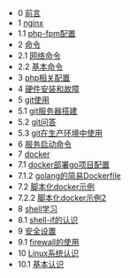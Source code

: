 * 0 [前言](README.md)
* 1 [nginx](nginx.md)
* 1.1 [php-fpm配置](php-fpm.md)
* 2 [命令](#)
* 2.1 [网络命令](command_net.md)
* 2.2 [基本命令](command_base.md)
* 3 [php相关配置](php.md)
* 4 [硬件安装和故障](hardware-install.md)
* 5 [git使用](#)
* 5.1 [git服务器搭建](git-server.md)
* 5.2 [git问答](git-qa.md)
* 5.3 [git在生产环境中使用](git-prod.md)
* 6 [服务启动命令](service_start.md)
* 7 [docker](#)
* 7.1 [docker部署go项目配置](docker-go.md)
* 7.1.2 [golang的简易Dockerfile](docker-golang.md)
* 7.2 [脚本化docker示例](shell-docker.md)
* 7.2.2 [脚本化docker示例2](shell-docker2.md)
* 8 [shell学习](#)
* 8.1 [shell-if的认识](shell-if.md)
* 9 [安全设置](#)
* 9.1 [firewall的使用](firewall.md)
* 10 [Linux系统认识](#)
* 10.1 [基本认识](Linux基本认识.md)

